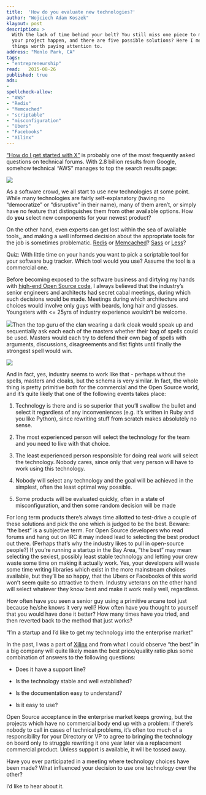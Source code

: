 ```yaml
---
title:	'How do you evaluate new technologies?'
author: "Wojciech Adam Koszek"
klayout: post
description: >
  With the lack of time behind your belt? You still miss one piece to make
  your project happen, and there are five possible solutions? Here I mention
  things worth paying attention to.
address: "Menlo Park, CA"
tags:
- "entrepreneurship"
read:	2015-08-26
published: true
ads:
- 
spellcheck-allow:
- "AWS"
- "Redis"
- "Memcached"
- "scriptable"
- "misconfiguration"
- "Ubers"
- "Facebooks"
- "Xilinx"
---
```




[“How do I get started with X”](https://www.google.com/search?num=100&espv=2&q=how+do+i+get+started+with&oq=how+do+i+get+started+with&gs_l=serp.3..0l10.2369.4525.0.4799.11.6.3.2.2.0.120.574.3j3.6.0....0...1c.1.64.serp..3.8.404.yCvToyxF6AE)
is probably one of the most frequently asked questions on technical
forums. With 2.8 billion results from Google, somehow technical “AWS”
manages to top the search results page:

![](2015-08-26-how-do-you-evaluate-new-technologies/image05.jpg)

As a software crowd, we all start to use new technologies at some point.
While many technologies are fairly self-explanatory (having no
“democratize” or “disruptive” in their name), many of them aren’t, or
simply have no feature that distinguishes them from other available
options. How do **you** select new components for your newest product?

On the other hand, even experts can get lost within the sea of available
tools,, and making a well informed decision about the appropriate tools
for the job is sometimes problematic. [Redis](http://redis.io/) or
[Memcached](http://memcached.org/)? [Sass](http://sass-lang.com/) or
[Less](http://lesscss.org/)?

Quiz: With little time on your hands you want to pick a scriptable tool
for your software bug tracker. Which tool would you use? Assume the tool
is a commercial one.

Before becoming exposed to the software business and dirtying my hands
with [high-end Open Source code](http://www.freebsd.org), I always
believed that the industry’s senior engineers and architects had secret
cabal meetings, during which such decisions would be made. Meetings
during which architecture and choices would involve only guys with
beards, long hair and glasses. Youngsters with &lt;= 25yrs of industry
experience wouldn’t be welcome.

![](2015-08-26-how-do-you-evaluate-new-technologies/image03.jpg)Then the top guru of the clan wearing a dark cloak
would speak up and sequentially ask each each of the masters whether
their bag of spells could be used. Masters would each try to defend
their own bag of spells with arguments, discussions, disagreements and
fist fights until finally the strongest spell would win.

![](2015-08-26-how-do-you-evaluate-new-technologies/image04.jpg)

And in fact, yes, industry seems to work like that - perhaps without the
spells, masters and cloaks, but the schema is very similar. In fact, the
whole thing is pretty primitive both for the commercial and the Open
Source world, and it’s quite likely that one of the following events
takes place:

1.  Technology is there and is so superior that you’ll swallow the
    bullet and select it regardless of any inconveniences (e.g. it’s
    written in Ruby and you like Python), since rewriting stuff from
    scratch makes absolutely no sense.

2.  The most experienced person will select the technology for the team
    and you need to live with that choice.

3.  The least experienced person responsible for doing real work will
    select the technology. Nobody cares, since only that very person
    will have to work using this technology.

4.  Nobody will select any technology and the goal will be achieved in
    the simplest, often the least optimal way possible.

5.  Some products will be evaluated quickly, often in a state of
    misconfiguration, and then some random decision will be made

For long term products there’s always time allotted to test-drive a
couple of these solutions and pick the one which is judged to be the
best. Beware: “the best” is a subjective term. For Open Source
developers who read forums and hang out on IRC it may indeed lead to
selecting the best product out there. (Perhaps that’s why the industry
likes to pull in open-source people?) If you’re running a startup in the
Bay Area, “the best” may mean selecting the sexiest, possibly least
stable technology and letting your crew waste some time on making it
actually work. Yes, your developers will waste some time writing
libraries which exist in the more mainstream choices available, but
they’ll be so happy, that the Ubers or Facebooks of this world won’t
seem quite so attractive to them. Industry veterans on the other hand
will select whatever they know best and make it work really well,
regardless.

How often have you seen a senior guy using a primitive arcane tool just
because he/she knows it very well? How often have you thought to
yourself that you would have done it better? How many times have you
tried, and then reverted back to the method that just works?

“I’m a startup and I’d like to get my technology into the enterprise
market”

In the past, I was a part of [Xilinx](http://www.xilinx.com) and from what
I could observe “the best” in a big company will quite
likely mean the best price/quality ratio plus some combination of answers to
the following questions:

-   Does it have a support line?

-   Is the technology stable and well established?

-   Is the documentation easy to understand?

-   Is it easy to use?

Open Source acceptance in the enterprise market keeps growing, but the
projects which have no commercial body end up with a problem: if there’s
nobody to call in cases of technical problems, it’s often too much of a
responsibility for your Directory or VP to agree to bringing the
technology on board only to struggle rewriting it one year later via a
replacement commercial product. Unless support is available, it will be
tossed away.

Have you ever participated in a meeting where technology choices have
been made? What influenced your decision to use one technology over the
other?

I’d like to hear about it.
